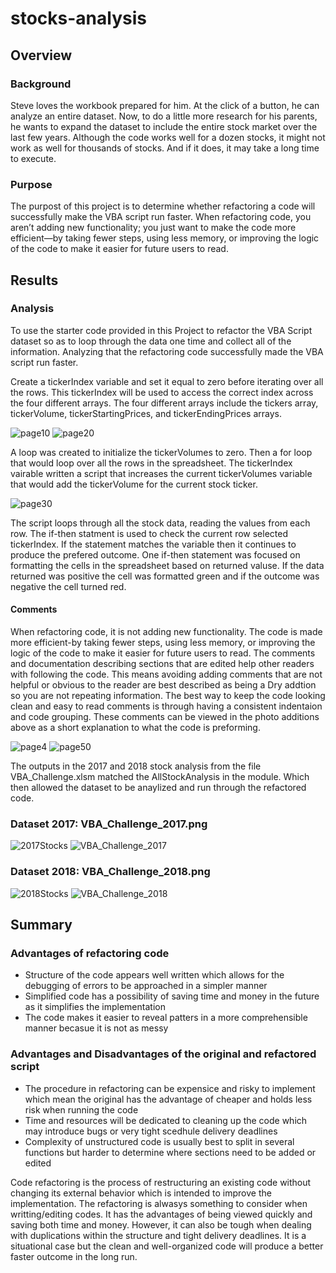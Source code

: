 # stocks-analysis
## Overview
### Background
Steve loves the workbook prepared for him. At the click of a button, 
he can analyze an entire dataset. 
Now, to do a little more research for his parents, 
he wants to expand the dataset to include the entire stock market over the last few years. 
Although the code works well for a dozen stocks, 
it might not work as well for thousands of stocks. And if it does, it may take a long time to execute.

### Purpose
The purpost of this project is to determine whether refactoring a code will successfully make the VBA script run faster.
When refactoring code, you aren’t adding new functionality; you just want to make the code more 
efficient—by taking fewer steps, using less memory, or 
improving the logic of the code to make it easier for future users to read. 

## Results
### Analysis
To use the starter code provided in this Project to refactor the VBA Script dataset so as to loop through the data one time and collect all of the information. Analyzing that the refactoring code successfully made the VBA script run faster. 

Create a tickerIndex variable and set it equal to zero before iterating over all the rows. This tickerIndex will be used to access the correct index across the four different arrays. The four different arrays include the tickers array, tickerVolume, tickerStartingPrices, and tickerEndingPrices arrays.

![page10](https://user-images.githubusercontent.com/86635590/126084274-fd6e9f79-4e33-498a-95f1-8bf5d0994a02.png)
![page20](https://user-images.githubusercontent.com/86635590/126084322-129b5449-6256-4a84-9ac0-8324a5e97a80.png)

A loop was created to initialize the tickerVolumes to zero. Then a for loop that would loop over all the rows in the spreadsheet. The tickerIndex vairable written a script that increases the current tickerVolumes variable that would add the tickerVolume for the current stock ticker.

![page30](https://user-images.githubusercontent.com/86635590/126084422-db27dee1-4a6d-4eea-863b-a167bada4daf.png)

The script loops through all the stock data, reading the values from each row. The if-then statment is used to check the current row selected tickerIndex. If the statement matches the variable then it continues to produce the prefered outcome. One if-then statement was focused on formatting the cells in the spreadsheet based on returned valuse. If the data returned was positive the cell was formatted green and if the outcome was negative the cell turned red. 

#### Comments
When refactoring code, it is not adding new functionality. The code is made more efficient-by taking fewer steps, using less memory, or improving the logic of the code to make it easier for future users to read. The comments and documentation describing sections that are edited help other readers with following the code. This means avoiding adding comments that are not helpful or obvious to the reader are best described as being a Dry addtion so you are not repeating information. The best way to keep the code looking clean and easy to read comments is through having a consistent indentaion and code grouping. These comments can be viewed in the photo additions above as a short explanation to what the code is preforming.


![page4](https://user-images.githubusercontent.com/86635590/126084508-55d818fd-e745-4911-89b8-9fb6c47baece.PNG)
![page50](https://user-images.githubusercontent.com/86635590/126084553-c6de3799-e5c5-47c6-8387-adf7ce94ca48.png)

The outputs in the 2017 and 2018 stock analysis from the file VBA_Challenge.xlsm matched the AllStockAnalysis in the module. Which then allowed the dataset to be anaylized and run through the refactored code.

### Dataset 2017: VBA_Challenge_2017.png
![2017Stocks](https://user-images.githubusercontent.com/86635590/126084754-89cdbc91-bd5c-429b-a63b-f88aca7ae11f.PNG)
![VBA_Challenge_2017](https://user-images.githubusercontent.com/86635590/126085225-0261dd05-a731-40f6-b7c6-8eb9bad3a718.PNG)

### Dataset 2018: VBA_Challenge_2018.png
![2018Stocks](https://user-images.githubusercontent.com/86635590/126084763-e69d5979-b060-47fa-a406-cc773b80c31b.PNG)
![VBA_Challenge_2018](https://user-images.githubusercontent.com/86635590/126085234-779c4cd0-a11e-4c38-ae47-6364addbff3b.PNG)


## Summary
### Advantages of refactoring code
- Structure of the code appears well written which allows for the debugging of errors to be approached in a simpler manner
- Simplified code has a possibility of saving time and money in the future as it simplifies the implementation
- The code makes it easier to reveal patters in a more comprehensible manner becasue it is not as messy
### Advantages and Disadvantages of the original and refactored script
- The procedure in refactoring can be expensice and risky to implement which mean the original has the advantage of cheaper and holds less risk when running the code
- Time and resources will be dedicated to cleaning up the code which may introduce bugs or very tight scedhule delivery deadlines
- Complexity of unstructured code is usually best to split in several functions but harder to determine where sections need to be added or edited

Code refactoring is the process of restructuring an existing code without changing its external behavior which is intended to improve the implementation. The refactoring is alwasys something to consider when writting/editing codes. It has the advantages of being viewed quickly and saving both time and money. However, it can also be tough when dealing with duplications within the structure and tight delivery deadlines. It is a situational case but the clean and well-organized code will produce a better faster outcome in the long run.
